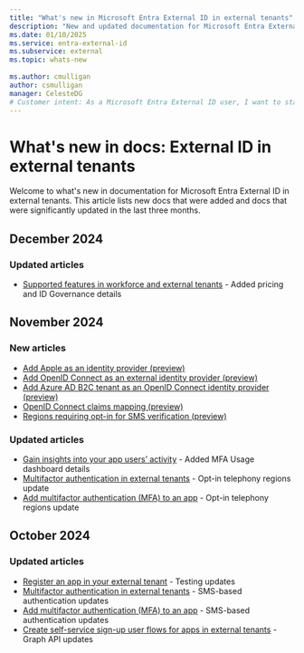 ```yaml
---
title: "What's new in Microsoft Entra External ID in external tenants"
description: "New and updated documentation for Microsoft Entra External ID in external tenants."
ms.date: 01/10/2025
ms.service: entra-external-id
ms.subservice: external
ms.topic: whats-new
 
ms.author: cmulligan
author: csmulligan
manager: CelesteDG
# Customer intent: As a Microsoft Entra External ID user, I want to stay updated on the new documentation and significant updates, so that I can stay informed about the changes and improvements in the service.
---
```


# What's new in docs: External ID in external tenants

Welcome to what's new in documentation for Microsoft Entra External ID in external tenants. This article lists new docs that were added and docs that were significantly updated in the last three months.

## December 2024

### Updated articles

- [Supported features in workforce and external tenants](concept-supported-features-customers.md) - Added pricing and ID Governance details

## November 2024

### New articles

- [Add Apple as an identity provider (preview)](how-to-apple-federation-customers.md)
- [Add OpenID Connect as an external identity provider (preview)](how-to-custom-oidc-federation-customers.md)
- [Add Azure AD B2C tenant as an OpenID Connect identity provider (preview)](how-to-b2c-federation-customers.md)
- [OpenID Connect claims mapping (preview)](reference-oidc-claims-mapping-customers.md)
- [Regions requiring opt-in for SMS verification (preview)](how-to-region-code-opt-in.md)

### Updated articles

- [Gain insights into your app users’ activity](how-to-user-insights.md) - Added MFA Usage dashboard details
- [Multifactor authentication in external tenants](concept-multifactor-authentication-customers.md) - Opt-in telephony regions update
- [Add multifactor authentication (MFA) to an app](how-to-multifactor-authentication-customers.md) - Opt-in telephony regions update

## October 2024

### Updated articles

- [Register an app in your external tenant](how-to-register-ciam-app.md) -  Testing updates
- [Multifactor authentication in external tenants](concept-multifactor-authentication-customers.md) -  SMS-based authentication updates
- [Add multifactor authentication (MFA) to an app](how-to-multifactor-authentication-customers.md) -  SMS-based authentication updates
- [Create self-service sign-up user flows for apps in external tenants](how-to-user-flow-sign-up-sign-in-customers.md) -  Graph API updates

